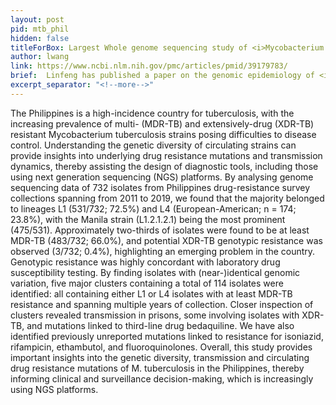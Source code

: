 ```yaml
---
layout: post
pid: mtb_phil
hidden: false
titleForBox: Largest Whole genome sequencing study of <i>Mycobacterium tuberculosis</i> in the Philippines reveals circulating strain types and drug-resistance mutations
author: lwang
link: https://www.ncbi.nlm.nih.gov/pmc/articles/pmid/39179783/
brief:  Linfeng has published a paper on the genomic epidemiology of <i>Mycobacterium tuberculosis</i> in the Philippines, which revealed mutations linked to extensive drug resistance and transmission networks country-wide.
excerpt_separator: "<!--more-->"
---
```


The Philippines is a high-incidence country for tuberculosis, with the increasing prevalence of multi- (MDR-TB) and extensively-drug (XDR-TB) resistant Mycobacterium tuberculosis strains posing difficulties to disease control. Understanding the genetic diversity of circulating strains can provide insights into underlying drug resistance mutations and transmission dynamics, thereby assisting the design of diagnostic tools, including those using next generation sequencing (NGS) platforms. By analysing genome sequencing data of 732 isolates from Philippines drug-resistance survey collections spanning from 2011 to 2019, we found that the majority belonged to lineages L1 (531/732; 72.5%) and L4 (European-American; n = 174; 23.8%), with the Manila strain (L1.2.1.2.1) being the most prominent (475/531). Approximately two-thirds of isolates were found to be at least MDR-TB (483/732; 66.0%), and potential XDR-TB genotypic resistance was observed (3/732; 0.4%), highlighting an emerging problem in the country. Genotypic resistance was highly concordant with laboratory drug susceptibility testing. By finding isolates with (near-)identical genomic variation, five major clusters containing a total of 114 isolates were identified: all containing either L1 or L4 isolates with at least MDR-TB resistance and spanning multiple years of collection. Closer inspection of clusters revealed transmission in prisons, some involving isolates with XDR-TB, and mutations linked to third-line drug bedaquiline. We have also identified previously unreported mutations linked to resistance for isoniazid, rifampicin, ethambutol, and fluoroquinolones. Overall, this study provides important insights into the genetic diversity, transmission and circulating drug resistance mutations of M. tuberculosis in the Philippines, thereby informing clinical and surveillance decision-making, which is increasingly using NGS platforms. 